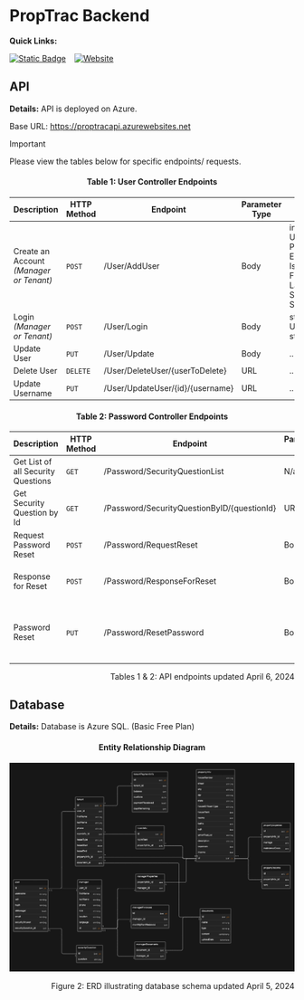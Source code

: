 # PropTrac Backend

**Quick Links:**

[![Static Badge](https://img.shields.io/badge/frontend%20repo-navy?style=for-the-badge&logo=github)](https://github.com/calebsylvia/PropTrac) &ensp; [![Website](https://img.shields.io/website?url=https%3A%2F%2Fprop-trac.vercel.app%2F&up_message=development&up_color=blue&down_color=8B0000&style=for-the-badge&logo=vercel&label=frontend)](https://prop-trac.vercel.app/) 


## API

**Details:** API is deployed on Azure.

Base URL: https://proptracapi.azurewebsites.net

> [!IMPORTANT]
> Please view the tables below for specific endpoints/ requests. 


<h4 align="center">Table 1: User Controller Endpoints</h4>

| Description                              | HTTP Method | Endpoint                          | Parameter Type | Parameter Requirements |
| -------------                            | ----------- | -------------                     | -------------  | ------------- |
| Create an Account *(Manager or Tenant)*  | `POST`      | /User/AddUser                     | Body           | int ID, string Username, string Password, string Email, bool IsManager, string FirstName, string LastName, string SecurityAnswer, int SecurityQuestionID |
| Login *(Manager or Tenant)*              | `POST`      | /User/Login                       | Body           | string UsernameOrEmail, string Password |
| Update User                              | `PUT`       | /User/Update                      | Body           | .. |
| Delete User                              | `DELETE`    | /User/DeleteUser/{userToDelete}   | URL            | .. |
| Update Username                          | `PUT`       | /User/UpdateUser/{id}/{username}  | URL            | .. |

<h4 align="center">Table 2: Password Controller Endpoints</h4>

| Description                         | HTTP Method | Endpoint                                    | Parameter Type | Parameter Requirements |
| -------------                       | ----------- | -------------                               | -------------  | ------------- |
| Get List of all Security Questions  | `GET`       | /Password/SecurityQuestionList              | N/a            | None |
| Get Security Question by Id         | `GET`       | /Password/SecurityQuestionByID/{questionId} | URL            | int questionID |
| Request Password Reset              | `POST`      | /Password/RequestReset                      | Body           | string UsernameOrEmail |
| Response for Reset                  | `POST`      | /Password/ResponseForReset                  | Body           | string UsernameOrEmail, string SecurityAnswer |
| Password Reset                      | `PUT`       | /Password/ResetPassword                     | Body           | string UsernameOrEmail, string SecurityAnswer, string NewPassword |

<p align="right">Tables 1 & 2: API endpoints updated April 6, 2024</p>


## Database

**Details:** Database is Azure SQL. (Basic Free Plan)

<h4 align="center">Entity Relationship Diagram</h4>

![Entity relationship diagram](ERD_V2.1_4.05.2024.png)

<p align="right">Figure 2: ERD illustrating database schema updated April 5, 2024</p>
